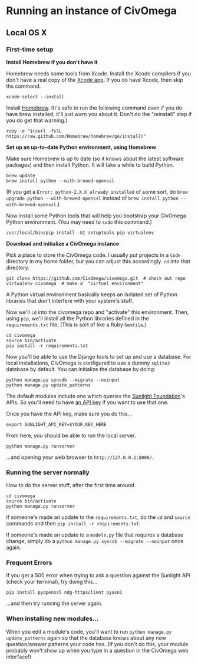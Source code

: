# Running an instance of CivOmega

## Local OS X

### First-time setup

**Install Homebrew if you don't have it**

Homebrew needs some tools from Xcode.
Install the Xcode compilers if you don't have a real copy of the
[Xcode app](https://itunes.apple.com/us/app/xcode/id497799835). If you do
have Xcode, then skip ths command.

```shell
xcode-select --install
```

Install [Homebrew](http://brew.sh/). (It's safe to run the following command
even if you do have brew installed, it'll just warn you about it. Don't do the
"reinstall" step if you do get that warning.)

```shell
ruby -e "$(curl -fsSL https://raw.github.com/Homebrew/homebrew/go/install)"
```

**Set up an up-to-date Python environment, using Homebrew**

Make sure Homebrew is up to date (so it knows about the latest software
packages) and then install Python. It will take a while to build Python.

```shell
brew update
brew install python --with-brewed-openssl
```

(If you get a `Error: python-2.X.X already installed` of some sort, do 
`brew upgrade python --with-brewed-openssl` instead of
`brew install python --with-brewed-openssl`.)

Now install some Python tools that will help you bootstrap your CivOmega
Python environment. (You may need to `sudo` this command.)

```shell
/usr/local/bin/pip install -UI setuptools pip virtualenv
```

**Download and initialize a CivOmega instance**

Pick a place to store the CivOmega code. I usually put projects in a `Code` directory
in my home folder, but you can adjust this accordingly. `cd` into that
directory.

```shell
git clone https://github.com/CivOmega/civomega.git  # check out repo
virtualenv civomega  # make a` "virtual environment"
```

A Python virtual environment basically keeps an isolated set of Python
libraries that don't interfere with your system's stuff.

Now we'll `cd` into the civomega repo and "activate" this environment.
Then, using `pip`, we'll install all the Python libraries defined in the
`requirements.txt` file. (This is sort of like a Ruby `Gemfile`.)

```shell
cd civomega
source bin/activate
pip install -r requirements.txt
```

Now you'll be able to use the Django tools to set up and use a database.
For local installations, CivOmega is configured to use a dummy `sqlite3`
database by default. You can initialize the database by doing:

```shell
python manage.py syncdb --migrate --noinput
python manage.py update_patterns
```

The default modules include one which queries the [Sunlight Foundation](http://sunlightfoundation.com)'s
APIs. So you'll need to have [an API key](http://sunlightfoundation.com/api/)
if you want to use that one.

Once you have the API key, make sure you do this…

```shell
export SUNLIGHT_API_KEY=$YOUR_KEY_HERE
```

From here, you should be able to run the local server.

```shell
python manage.py runserver
```

…and opening your web browser to `http://127.0.0.1:8000/`.

### Running the server normally

How to do the server stuff, after the first time around.

```shell
cd civomega
source bin/activate
python manage.py runserver
```

If someone's made an update to the `requirements.txt`, do the `cd` and `source`
commands and then `pip install -r requirements.txt`.

If someone's made an update to a `models.py` file that requires a database
change, simply do a `python manage.py syncdb --migrate --noinput` once again.

### Frequent Errors
If you get a 500 error when trying to ask a question against the Sunlight API (check your terminal), try doing this…

```shell
pip install pyopenssl ndg-httpsclient pyasn1
```

…and then try running the server again.

### When installing new modules...

When you edit a module's code, you'll want to run `python manage.py update_patterns`
again so that the database knows about any new question/answer patterns your
code has. (If you don't do this, your module probably won't show up when you
type in a question in the CivOmega web interface!)
